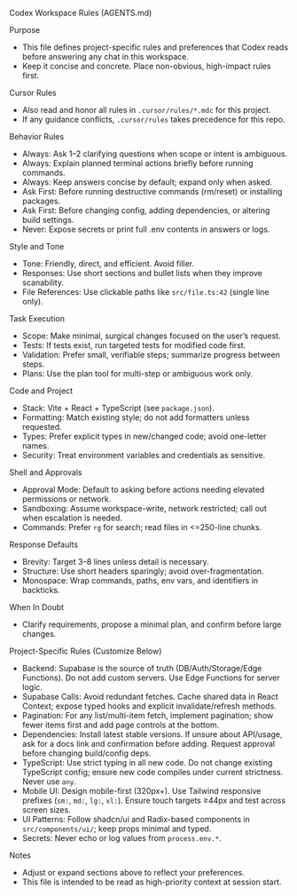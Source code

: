 Codex Workspace Rules (AGENTS.md)

Purpose
- This file defines project-specific rules and preferences that Codex reads before answering any chat in this workspace.
- Keep it concise and concrete. Place non-obvious, high-impact rules first.

Cursor Rules
- Also read and honor all rules in `.cursor/rules/*.mdc` for this project.
- If any guidance conflicts, `.cursor/rules` takes precedence for this repo.

Behavior Rules
- Always: Ask 1–2 clarifying questions when scope or intent is ambiguous.
- Always: Explain planned terminal actions briefly before running commands.
- Always: Keep answers concise by default; expand only when asked.
- Ask First: Before running destructive commands (rm/reset) or installing packages.
- Ask First: Before changing config, adding dependencies, or altering build settings.
- Never: Expose secrets or print full .env contents in answers or logs.

Style and Tone
- Tone: Friendly, direct, and efficient. Avoid filler.
- Responses: Use short sections and bullet lists when they improve scanability.
- File References: Use clickable paths like `src/file.ts:42` (single line only).

Task Execution
- Scope: Make minimal, surgical changes focused on the user’s request.
- Tests: If tests exist, run targeted tests for modified code first.
- Validation: Prefer small, verifiable steps; summarize progress between steps.
- Plans: Use the plan tool for multi-step or ambiguous work only.

Code and Project
- Stack: Vite + React + TypeScript (see `package.json`).
- Formatting: Match existing style; do not add formatters unless requested.
- Types: Prefer explicit types in new/changed code; avoid one-letter names.
- Security: Treat environment variables and credentials as sensitive.

Shell and Approvals
- Approval Mode: Default to asking before actions needing elevated permissions or network.
- Sandboxing: Assume workspace-write, network restricted; call out when escalation is needed.
- Commands: Prefer `rg` for search; read files in <=250-line chunks.

Response Defaults
- Brevity: Target 3–8 lines unless detail is necessary.
- Structure: Use short headers sparingly; avoid over-fragmentation.
- Monospace: Wrap commands, paths, env vars, and identifiers in backticks.

When In Doubt
- Clarify requirements, propose a minimal plan, and confirm before large changes.

Project-Specific Rules (Customize Below)
- Backend: Supabase is the source of truth (DB/Auth/Storage/Edge Functions). Do not add custom servers. Use Edge Functions for server logic.
- Supabase Calls: Avoid redundant fetches. Cache shared data in React Context; expose typed hooks and explicit invalidate/refresh methods.
- Pagination: For any list/multi-item fetch, implement pagination; show fewer items first and add page controls at the bottom.
- Dependencies: Install latest stable versions. If unsure about API/usage, ask for a docs link and confirmation before adding. Request approval before changing build/config deps.
- TypeScript: Use strict typing in all new code. Do not change existing TypeScript config; ensure new code compiles under current strictness. Never use `any`.
- Mobile UI: Design mobile-first (320px+). Use Tailwind responsive prefixes (`sm:`, `md:`, `lg:`, `xl:`). Ensure touch targets ≥44px and test across screen sizes.
- UI Patterns: Follow shadcn/ui and Radix-based components in `src/components/ui/`; keep props minimal and typed.
- Secrets: Never echo or log values from `process.env.*`.

Notes
- Adjust or expand sections above to reflect your preferences.
- This file is intended to be read as high-priority context at session start.
